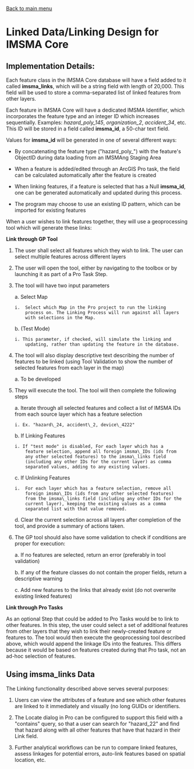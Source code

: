 [Back to main menu](../../index.md)  

Linked Data/Linking Design for IMSMA Core
=========================================

Implementation Details:
-----------------------

Each feature class in the IMSMA Core database will have a field added to
it called **imsma\_links**, which will be a string field with length of
20,000. This field will be used to store a comma-separated list of
linked features from other layers.

Each feature in IMSMA Core will have a dedicated IMSMA Identifier, which
incorporates the feature type and an integer ID which increases
sequentially. Examples: *hazard\_poly\_145*, *organization\_2*,
*accident\_34*, etc. This ID will be stored in a field called
**imsma\_id**, a 50-char text field.

Values for **imsma\_id** will be generated in one of several different
ways:

-   By concatenating the feature type ("hazard\_poly\_") with the
    feature's ObjectID during data loading from an IMSMAng Staging Area

-   When a feature is added/edited through an ArcGIS Pro task, the field
    can be calculated automatically after the feature is created

-   When linking features, if a feature is selected that has a Null
    **imsma\_id**, one can be generated automatically and updated during
    this process.

-   The program may choose to use an existing ID pattern, which can be
    imported for existing features

When a user wishes to link features together, they will use a
geoprocessing tool which will generate these links:

**Link through GP Tool**

1.  The user shall select all features which they wish to link. The user
    can select multiple features across different layers

2.  The user will open the tool, either by navigating to the toolbox or
    by launching it as part of a Pro Task Step.

3.  The tool will have two input parameters

    a.  Select Map

        i.  Select which Map in the Pro project to run the linking
            process on. The Linking Process will run against all layers
            with selections in the Map.

    b.  (Test Mode)

        i. This parameter, if checked, will simulate the linking and
            updating, rather than updating the feature in the database.

4.  The tool will also display descriptive text describing the number of
    features to be linked (using Tool Validation to show the number of
    selected features from each layer in the map)

    a.  To be developed

5.  They will execute the tool. The tool will then complete the
    following steps

    a.  Iterate through all selected features and collect a list of
        IMSMA IDs from each source layer which has a feature selection

        i. Ex. "hazard\_24, accident\_2, device\_4222"

    b.  If Linking Features

        i. If "test mode" is disabled, For each layer which has a
            feature selection, append all foreign imsma\_IDs (ids from
            any other selected features) to the imsma\_links field
            (including any other IDs for the current layer) as comma
            separated values, adding to any existing values.

    c.  If Unlinking Features

        i.  For each layer which has a feature selection, remove all
            foreign imsma\_IDs (ids from any other selected features)
            from the imsma\_links field (including any other IDs for the
            current layer), keeping the existing values as a comma
            separated list with that value removed.

    d.  Clear the current selection across all layers after completion
        of the tool, and provide a summary of actions taken.

6.  The GP tool should also have some validation to check if conditions
    are proper for execution:

    a.  If no features are selected, return an error (preferably in tool
        validation)

    b.  If any of the feature classes do not contain the proper fields,
        return a descriptive warning

    c.  Add new features to the links that already exist (do not
        overwrite existing linked features)

**Link through Pro Tasks**

As an optional Step that could be added to Pro Tasks would be to link to
other features. In this step, the user could select a set of additional
features from other layers that they wish to link their newly-created
feature or features to. The tool would then execute the geoprocessing
tool described above, which would append the linkage IDs into the
features. This differs because it would be based on features created
during that Pro task, not an ad-hoc selection of features.

Using imsma\_links Data
-----------------------

The Linking functionality described above serves several purposes:

1.  Users can view the attributes of a feature and see which other
    features are linked to it immediately and visually (no long GUIDs or
    identifiers.

2.  The Locate dialog in Pro can be configured to support this field
    with a "contains" query, so that a user can search for "hazard\_22"
    and find that hazard along with all other features that have that
    hazard in their Link field.

3.  Further analytical workflows can be run to compare linked features,
    assess linkages for potential errors, auto-link features based on
    spatial location, etc.
